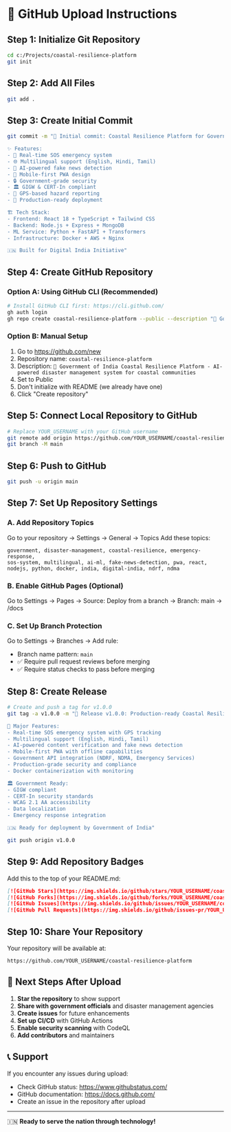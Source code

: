 # 🚀 GitHub Upload Instructions

## Step 1: Initialize Git Repository
```bash
cd c:/Projects/coastal-resilience-platform
git init
```

## Step 2: Add All Files
```bash
git add .
```

## Step 3: Create Initial Commit
```bash
git commit -m "🎉 Initial commit: Coastal Resilience Platform for Government of India

✨ Features:
- 🚨 Real-time SOS emergency system
- 🌐 Multilingual support (English, Hindi, Tamil)
- 🤖 AI-powered fake news detection
- 📱 Mobile-first PWA design
- 🔒 Government-grade security
- 🏛️ GIGW & CERT-In compliant
- 📍 GPS-based hazard reporting
- 🎯 Production-ready deployment

🏗️ Tech Stack:
- Frontend: React 18 + TypeScript + Tailwind CSS
- Backend: Node.js + Express + MongoDB
- ML Service: Python + FastAPI + Transformers
- Infrastructure: Docker + AWS + Nginx

🇮🇳 Built for Digital India Initiative"
```

## Step 4: Create GitHub Repository

### Option A: Using GitHub CLI (Recommended)
```bash
# Install GitHub CLI first: https://cli.github.com/
gh auth login
gh repo create coastal-resilience-platform --public --description "🌊 Government of India Coastal Resilience Platform - AI-powered disaster management system for coastal communities with real-time SOS, multilingual support, and emergency response integration."
```

### Option B: Manual Setup
1. Go to https://github.com/new
2. Repository name: `coastal-resilience-platform`
3. Description: `🌊 Government of India Coastal Resilience Platform - AI-powered disaster management system for coastal communities`
4. Set to Public
5. Don't initialize with README (we already have one)
6. Click "Create repository"

## Step 5: Connect Local Repository to GitHub
```bash
# Replace YOUR_USERNAME with your GitHub username
git remote add origin https://github.com/YOUR_USERNAME/coastal-resilience-platform.git
git branch -M main
```

## Step 6: Push to GitHub
```bash
git push -u origin main
```

## Step 7: Set Up Repository Settings

### A. Add Repository Topics
Go to your repository → Settings → General → Topics
Add these topics:
```
government, disaster-management, coastal-resilience, emergency-response, 
sos-system, multilingual, ai-ml, fake-news-detection, pwa, react, 
nodejs, python, docker, india, digital-india, ndrf, ndma
```

### B. Enable GitHub Pages (Optional)
Go to Settings → Pages → Source: Deploy from a branch → Branch: main → /docs

### C. Set Up Branch Protection
Go to Settings → Branches → Add rule:
- Branch name pattern: `main`
- ✅ Require pull request reviews before merging
- ✅ Require status checks to pass before merging

## Step 8: Create Release
```bash
# Create and push a tag for v1.0.0
git tag -a v1.0.0 -m "🎉 Release v1.0.0: Production-ready Coastal Resilience Platform

🚀 Major Features:
- Real-time SOS emergency system with GPS tracking
- Multilingual support (English, Hindi, Tamil)
- AI-powered content verification and fake news detection
- Mobile-first PWA with offline capabilities
- Government API integration (NDRF, NDMA, Emergency Services)
- Production-grade security and compliance
- Docker containerization with monitoring

🏛️ Government Ready:
- GIGW compliant
- CERT-In security standards
- WCAG 2.1 AA accessibility
- Data localization
- Emergency response integration

🇮🇳 Ready for deployment by Government of India"

git push origin v1.0.0
```

## Step 9: Add Repository Badges
Add this to the top of your README.md:
```markdown
[![GitHub Stars](https://img.shields.io/github/stars/YOUR_USERNAME/coastal-resilience-platform?style=social)](https://github.com/YOUR_USERNAME/coastal-resilience-platform/stargazers)
[![GitHub Forks](https://img.shields.io/github/forks/YOUR_USERNAME/coastal-resilience-platform?style=social)](https://github.com/YOUR_USERNAME/coastal-resilience-platform/network/members)
[![GitHub Issues](https://img.shields.io/github/issues/YOUR_USERNAME/coastal-resilience-platform)](https://github.com/YOUR_USERNAME/coastal-resilience-platform/issues)
[![GitHub Pull Requests](https://img.shields.io/github/issues-pr/YOUR_USERNAME/coastal-resilience-platform)](https://github.com/YOUR_USERNAME/coastal-resilience-platform/pulls)
```

## Step 10: Share Your Repository
Your repository will be available at:
```
https://github.com/YOUR_USERNAME/coastal-resilience-platform
```

## 🎯 Next Steps After Upload

1. **Star the repository** to show support
2. **Share with government officials** and disaster management agencies
3. **Create issues** for future enhancements
4. **Set up CI/CD** with GitHub Actions
5. **Enable security scanning** with CodeQL
6. **Add contributors** and maintainers

## 📞 Support
If you encounter any issues during upload:
- Check GitHub status: https://www.githubstatus.com/
- GitHub documentation: https://docs.github.com/
- Create an issue in the repository after upload

---
🇮🇳 **Ready to serve the nation through technology!**